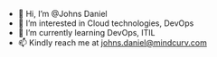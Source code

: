 - 👋 Hi, I’m @Johns Daniel
- 👀 I’m interested in Cloud technologies, DevOps
- 🌱 I’m currently learning DevOps, ITIL
- 📫 Kindly reach me at johns.daniel@mindcurv.com

<!---
Johns-DanielMC/Johns-DanielMC is a ✨ special ✨ repository because its `README.md` (this file) appears on your GitHub profile.
You can click the Preview link to take a look at your changes.
--->
